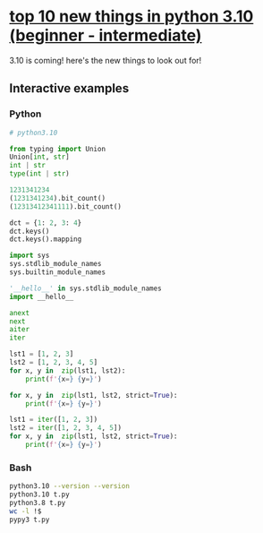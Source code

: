 # [top 10 new things in python 3.10 (beginner - intermediate)](https://youtu.be/jUwPmbHnlt0)

3.10 is coming!  here's the new things to look out for!

## Interactive examples

### Python

```python
# python3.10

from typing import Union
Union[int, str]
int | str
type(int | str)

1231341234
(1231341234).bit_count()
(12313412341111).bit_count()

dct = {1: 2, 3: 4}
dct.keys()
dct.keys().mapping

import sys
sys.stdlib_module_names
sys.builtin_module_names

'__hello__' in sys.stdlib_module_names
import __hello__

anext
next
aiter
iter

lst1 = [1, 2, 3]
lst2 = [1, 2, 3, 4, 5]
for x, y in  zip(lst1, lst2):
    print(f'{x=} {y=}')

for x, y in  zip(lst1, lst2, strict=True):
    print(f'{x=} {y=}')

lst1 = iter([1, 2, 3])
lst2 = iter([1, 2, 3, 4, 5])
for x, y in  zip(lst1, lst2, strict=True):
    print(f'{x=} {y=}')
```

### Bash

```bash
python3.10 --version --version
python3.10 t.py
python3.8 t.py
wc -l !$
pypy3 t.py
```
